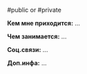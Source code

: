#public or #private

**Кем мне приходится:**
...

**Чем занимается:**
...

**Соц.связи:**
...

**Доп.инфа:**
...
